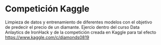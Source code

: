# Competición Kaggle

Limpieza de datos y entrenamiento de diferentes modelos con el objetivo de predecir el precio de un diamante. Ejercio dentro del curso Data Anlaytics de IronHack y de la competición creada en Kaggle para tal efecto https://www.kaggle.com/c/diamonds0819
